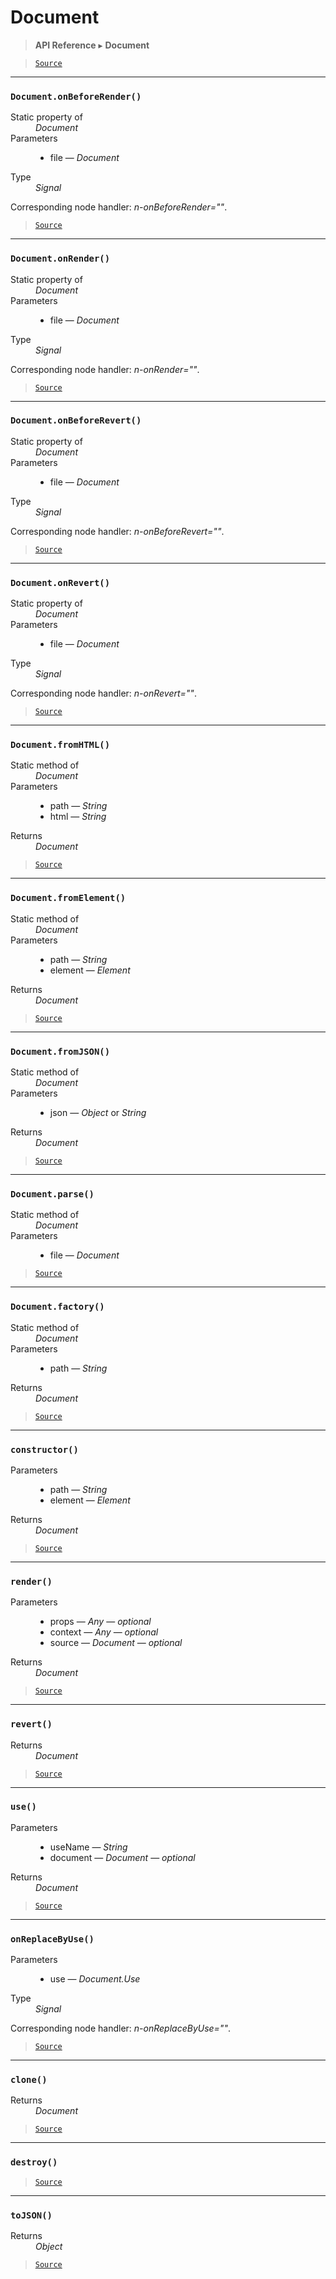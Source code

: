 # Document

> **API Reference** ▸ **Document**

<!-- toc -->

> [`Source`](https:/github.com/Neft-io/neft/blob/f9c128ccb37aa79380c961e878cd76ec9e79c99e/src/document/index.litcoffee)


* * * 

### `Document.onBeforeRender()`

<dl><dt>Static property of</dt><dd><i>Document</i></dd><dt>Parameters</dt><dd><ul><li>file — <i>Document</i></li></ul></dd><dt>Type</dt><dd><i>Signal</i></dd></dl>

Corresponding node handler: *n-onBeforeRender=""*.


> [`Source`](https:/github.com/Neft-io/neft/blob/f9c128ccb37aa79380c961e878cd76ec9e79c99e/src/document/index.litcoffee#signal-documentonbeforerenderdocument-file)


* * * 

### `Document.onRender()`

<dl><dt>Static property of</dt><dd><i>Document</i></dd><dt>Parameters</dt><dd><ul><li>file — <i>Document</i></li></ul></dd><dt>Type</dt><dd><i>Signal</i></dd></dl>

Corresponding node handler: *n-onRender=""*.


> [`Source`](https:/github.com/Neft-io/neft/blob/f9c128ccb37aa79380c961e878cd76ec9e79c99e/src/document/index.litcoffee#signal-documentonrenderdocument-file)


* * * 

### `Document.onBeforeRevert()`

<dl><dt>Static property of</dt><dd><i>Document</i></dd><dt>Parameters</dt><dd><ul><li>file — <i>Document</i></li></ul></dd><dt>Type</dt><dd><i>Signal</i></dd></dl>

Corresponding node handler: *n-onBeforeRevert=""*.


> [`Source`](https:/github.com/Neft-io/neft/blob/f9c128ccb37aa79380c961e878cd76ec9e79c99e/src/document/index.litcoffee#signal-documentonbeforerevertdocument-file)


* * * 

### `Document.onRevert()`

<dl><dt>Static property of</dt><dd><i>Document</i></dd><dt>Parameters</dt><dd><ul><li>file — <i>Document</i></li></ul></dd><dt>Type</dt><dd><i>Signal</i></dd></dl>

Corresponding node handler: *n-onRevert=""*.


> [`Source`](https:/github.com/Neft-io/neft/blob/f9c128ccb37aa79380c961e878cd76ec9e79c99e/src/document/index.litcoffee#signal-documentonrevertdocument-file)


* * * 

### `Document.fromHTML()`

<dl><dt>Static method of</dt><dd><i>Document</i></dd><dt>Parameters</dt><dd><ul><li>path — <i>String</i></li><li>html — <i>String</i></li></ul></dd><dt>Returns</dt><dd><i>Document</i></dd></dl>


> [`Source`](https:/github.com/Neft-io/neft/blob/f9c128ccb37aa79380c961e878cd76ec9e79c99e/src/document/index.litcoffee#document-documentfromhtmlstring-path-string-html)


* * * 

### `Document.fromElement()`

<dl><dt>Static method of</dt><dd><i>Document</i></dd><dt>Parameters</dt><dd><ul><li>path — <i>String</i></li><li>element — <i>Element</i></li></ul></dd><dt>Returns</dt><dd><i>Document</i></dd></dl>


> [`Source`](https:/github.com/Neft-io/neft/blob/f9c128ccb37aa79380c961e878cd76ec9e79c99e/src/document/index.litcoffee#document-documentfromelementstring-path-element-element)


* * * 

### `Document.fromJSON()`

<dl><dt>Static method of</dt><dd><i>Document</i></dd><dt>Parameters</dt><dd><ul><li>json — <i>Object</i> or <i>String</i></li></ul></dd><dt>Returns</dt><dd><i>Document</i></dd></dl>


> [`Source`](https:/github.com/Neft-io/neft/blob/f9c128ccb37aa79380c961e878cd76ec9e79c99e/src/document/index.litcoffee#document-documentfromjsonstringobject-json)


* * * 

### `Document.parse()`

<dl><dt>Static method of</dt><dd><i>Document</i></dd><dt>Parameters</dt><dd><ul><li>file — <i>Document</i></li></ul></dd></dl>


> [`Source`](https:/github.com/Neft-io/neft/blob/f9c128ccb37aa79380c961e878cd76ec9e79c99e/src/document/index.litcoffee#documentparsedocument-file)


* * * 

### `Document.factory()`

<dl><dt>Static method of</dt><dd><i>Document</i></dd><dt>Parameters</dt><dd><ul><li>path — <i>String</i></li></ul></dd><dt>Returns</dt><dd><i>Document</i></dd></dl>


> [`Source`](https:/github.com/Neft-io/neft/blob/f9c128ccb37aa79380c961e878cd76ec9e79c99e/src/document/index.litcoffee#document-documentfactorystring-path)


* * * 

### `constructor()`

<dl><dt>Parameters</dt><dd><ul><li>path — <i>String</i></li><li>element — <i>Element</i></li></ul></dd><dt>Returns</dt><dd><i>Document</i></dd></dl>


> [`Source`](https:/github.com/Neft-io/neft/blob/f9c128ccb37aa79380c961e878cd76ec9e79c99e/src/document/index.litcoffee#document-documentconstructorstring-path-element-element)


* * * 

### `render()`

<dl><dt>Parameters</dt><dd><ul><li>props — <i>Any</i> — <i>optional</i></li><li>context — <i>Any</i> — <i>optional</i></li><li>source — <i>Document</i> — <i>optional</i></li></ul></dd><dt>Returns</dt><dd><i>Document</i></dd></dl>


> [`Source`](https:/github.com/Neft-io/neft/blob/f9c128ccb37aa79380c961e878cd76ec9e79c99e/src/document/index.litcoffee#document-documentrenderany-props-any-context-document-source)


* * * 

### `revert()`

<dl><dt>Returns</dt><dd><i>Document</i></dd></dl>


> [`Source`](https:/github.com/Neft-io/neft/blob/f9c128ccb37aa79380c961e878cd76ec9e79c99e/src/document/index.litcoffee#document-documentrevert)


* * * 

### `use()`

<dl><dt>Parameters</dt><dd><ul><li>useName — <i>String</i></li><li>document — <i>Document</i> — <i>optional</i></li></ul></dd><dt>Returns</dt><dd><i>Document</i></dd></dl>


> [`Source`](https:/github.com/Neft-io/neft/blob/f9c128ccb37aa79380c961e878cd76ec9e79c99e/src/document/index.litcoffee#document-documentusestring-usename-document-document)


* * * 

### `onReplaceByUse()`

<dl><dt>Parameters</dt><dd><ul><li>use — <i>Document.Use</i></li></ul></dd><dt>Type</dt><dd><i>Signal</i></dd></dl>

Corresponding node handler: *n-onReplaceByUse=""*.


> [`Source`](https:/github.com/Neft-io/neft/blob/f9c128ccb37aa79380c961e878cd76ec9e79c99e/src/document/index.litcoffee#signal-documentonreplacebyusedocumentuse-use)


* * * 

### `clone()`

<dl><dt>Returns</dt><dd><i>Document</i></dd></dl>


> [`Source`](https:/github.com/Neft-io/neft/blob/f9c128ccb37aa79380c961e878cd76ec9e79c99e/src/document/index.litcoffee#document-documentclone)


* * * 

### `destroy()`

> [`Source`](https:/github.com/Neft-io/neft/blob/f9c128ccb37aa79380c961e878cd76ec9e79c99e/src/document/index.litcoffee#documentdestroy)


* * * 

### `toJSON()`

<dl><dt>Returns</dt><dd><i>Object</i></dd></dl>


> [`Source`](https:/github.com/Neft-io/neft/blob/f9c128ccb37aa79380c961e878cd76ec9e79c99e/src/document/index.litcoffee#object-documenttojson)

